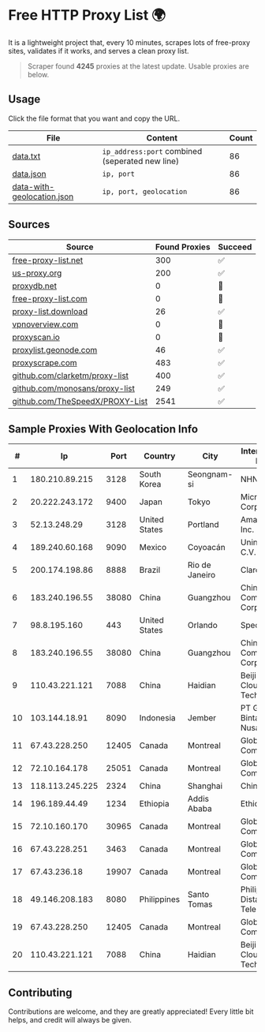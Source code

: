 
# Free HTTP Proxy List 🌍

It is a lightweight project that, every 10 minutes, scrapes lots of free-proxy sites, validates if it works, and serves a clean proxy list.


> Scraper found **4245** proxies at the latest update. Usable proxies are below.

## Usage

Click the file format that you want and copy the URL.


|File|Content|Count|
|----|-------|-----|
|[data.txt](https://raw.githubusercontent.com/themiralay/Proxy-List-World/master/data.txt)|`ip_address:port` combined (seperated new line)|86|
|[data.json](https://raw.githubusercontent.com/themiralay/Proxy-List-World/master/data.json)|`ip, port`|86|
|[data-with-geolocation.json](https://raw.githubusercontent.com/themiralay/Proxy-List-World/master/data-with-geolocation.json)|`ip, port, geolocation`|86|

## Sources

|Source|Found Proxies|Succeed|
|------|-------------|-------|
|[free-proxy-list.net](https://free-proxy-list.net)|300|✅|
|[us-proxy.org](https://www.us-proxy.org)|200|✅|
|[proxydb.net](http://proxydb.net)|0|🚫|
|[free-proxy-list.com](https://free-proxy-list.com/?page=&port=&type%5B%5D=http&type%5B%5D=https&up_time=0&search=Search)|0|🚫|
|[proxy-list.download](https://www.proxy-list.download/HTTP)|26|✅|
|[vpnoverview.com](https://vpnoverview.com/privacy/anonymous-browsing/free-proxy-servers)|0|🚫|
|[proxyscan.io](https://www.proxyscan.io)|0|🚫|
|[proxylist.geonode.com](https://proxylist.geonode.com/api/proxy-list?limit=300&page=1&sort_by=lastChecked&sort_type=desc&protocols=http,https)|46|✅|
|[proxyscrape.com](https://api.proxyscrape.com/v2/?request=displayproxies&protocol=http&timeout=10000&country=all&ssl=all&anonymity=all)|483|✅|
|[github.com/clarketm/proxy-list](https://raw.githubusercontent.com/clarketm/proxy-list/master/proxy-list-raw.txt)|400|✅|
|[github.com/monosans/proxy-list](https://raw.githubusercontent.com/monosans/proxy-list/main/proxies/http.txt)|249|✅|
|[github.com/TheSpeedX/PROXY-List](https://raw.githubusercontent.com/TheSpeedX/PROXY-List/master/http.txt)|2541|✅|


## Sample Proxies With Geolocation Info

|#|Ip|Port|Country|City|Internet Service Provider|
|-|--|----|-------|----|-------------------------|
|1|180.210.89.215|3128|South Korea|Seongnam-si|NHNCLOUD|
|2|20.222.243.172|9400|Japan|Tokyo|Microsoft Corporation|
|3|52.13.248.29|3128|United States|Portland|Amazon.com, Inc.|
|4|189.240.60.168|9090|Mexico|Coyoacán|Uninet S.A. de C.V.|
|5|200.174.198.86|8888|Brazil|Rio de Janeiro|Claro S.A|
|6|183.240.196.55|38080|China|Guangzhou|China Mobile Communications Corporation|
|7|98.8.195.160|443|United States|Orlando|Spectrum|
|8|183.240.196.55|38080|China|Guangzhou|China Mobile Communications Corporation|
|9|110.43.221.121|7088|China|Haidian|Beijing Kingsoft Cloud Internet Technology Co|
|10|103.144.18.91|8090|Indonesia|Jember|PT Gasatek Bintang Nusantara|
|11|67.43.228.250|12405|Canada|Montreal|GloboTech Communications|
|12|72.10.164.178|25051|Canada|Montreal|GloboTech Communications|
|13|118.113.245.225|2324|China|Shanghai|Chinanet|
|14|196.189.44.49|1234|Ethiopia|Addis Ababa|Ethiotelecom|
|15|72.10.160.170|30965|Canada|Montreal|GloboTech Communications|
|16|67.43.228.251|3463|Canada|Montreal|GloboTech Communications|
|17|67.43.236.18|19907|Canada|Montreal|GloboTech Communications|
|18|49.146.208.183|8080|Philippines|Santo Tomas|Philippine Long Distance Telephone Co.|
|19|67.43.228.250|12405|Canada|Montreal|GloboTech Communications|
|20|110.43.221.121|7088|China|Haidian|Beijing Kingsoft Cloud Internet Technology Co|



## Contributing

Contributions are welcome, and they are greatly appreciated! Every
little bit helps, and credit will always be given.

